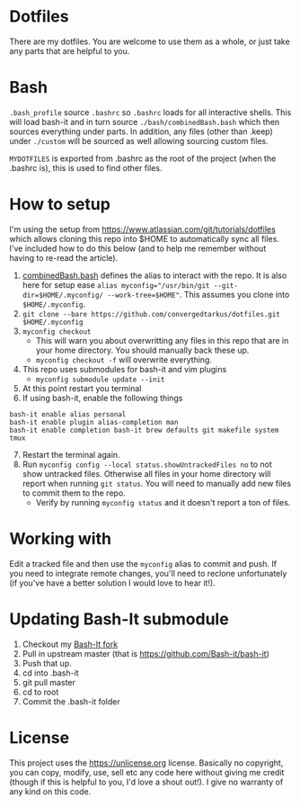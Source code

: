 # Dotfiles
There are my dotfiles. You are welcome to use them as a whole, or just take any parts that are helpful to you.

# Bash
`.bash_profile` source `.bashrc` so `.bashrc` loads for all interactive shells.
This will load bash-it and in turn source `./bash/combinedBash.bash` which then sources everything under parts. In addition, any files (other than .keep) under `./custom` will be sourced as well allowing sourcing custom files.

`MYDOTFILES` is exported from .bashrc as the root of the project (when the .bashrc is), this is used to find other files.

# How to setup
I'm using the setup from https://www.atlassian.com/git/tutorials/dotfiles which allows cloning this repo into $HOME to automatically sync all files. I've included how to do this below (and to help me remember without having to re-read the article).

1. [combinedBash.bash](https://github.com/convergedtarkus/dotfiles/blob/master/bash/combinedBash.bash) defines the alias to interact with the repo. It is also here for setup ease `alias myconfig="/usr/bin/git --git-dir=$HOME/.myconfig/ --work-tree=$HOME"`. This assumes you clone into `$HOME/.myconfig`.
2. `git clone --bare https://github.com/convergedtarkus/dotfiles.git $HOME/.myconfig`
3. `myconfig checkout`
    - This will warn you about overwritting any files in this repo that are in your home directory. You should manually back these up.
    - `myconfig checkout -f` will overwrite everything.
4. This repo uses submodules for bash-it and vim plugins
    - `myconfig submodule update --init`
5. At this point restart you terminal
6. If using bash-it, enable the following things
```
bash-it enable alias personal
bash-it enable plugin alias-completion man
bash-it enable completion bash-it brew defaults git makefile system tmux
```
7. Restart the terminal again.
8. Run `myconfig config --local status.showUntrackedFiles no` to not show untracked files. Otherwise all files in your home directory will report when running `git status`. You will need to manually add new files to commit them to the repo.
    - Verify by running `myconfig status` and it doesn't report a ton of files.

# Working with
Edit a tracked file and then use the `myconfig` alias to commit and push. If you need to integrate remote changes, you'll need to reclone unfortunately (if you've have a better solution I would love to hear it!).

# Updating Bash-It submodule
1. Checkout my [Bash-It fork](https://github.com/convergedtarkus/bash-it)
2. Pull in upstream master (that is https://github.com/Bash-it/bash-it)
3. Push that up.
4. cd into .bash-it
5. git pull master
6. cd to root
7. Commit the .bash-it folder

# License
This project uses the https://unlicense.org license. Basically no copyright, you can copy, modify, use, sell etc any code here without giving me credit (though if this is helpful to you, I'd love a shout out!). I give no warranty of any kind on this code.
